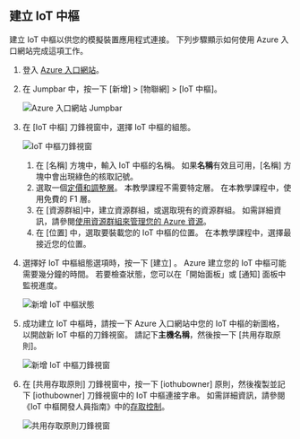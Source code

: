 ## <a name="create-an-iot-hub"></a>建立 IoT 中樞
建立 IoT 中樞以供您的模擬裝置應用程式連接。 下列步驟顯示如何使用 Azure 入口網站完成這項工作。

1. 登入 [Azure 入口網站][lnk-portal]。
1. 在 Jumpbar 中，按一下 [新增]  >  [物聯網]  >  [IoT 中樞]。
   
    ![Azure 入口網站 Jumpbar][1]
1. 在 [IoT 中樞]  刀鋒視窗中，選擇 IoT 中樞的組態。
   
    ![IoT 中樞刀鋒視窗][2]
   
   1. 在 [名稱] 方塊中，輸入 IoT 中樞的名稱。 如果**名稱**有效且可用，[名稱] 方塊中會出現綠色的核取記號。
   1. 選取一個[定價和調整層][lnk-pricing]。 本教學課程不需要特定層。 在本教學課程中，使用免費的 F1 層。
   1. 在 [資源群組]中，建立資源群組，或選取現有的資源群組。 如需詳細資訊，請參閱[使用資源群組來管理您的 Azure 資源][lnk-resource-groups]。
   1. 在 [位置] 中，選取要裝載您的 IoT 中樞的位置。 在本教學課程中，選擇最接近您的位置。
1. 選擇好 IoT 中樞組態選項時，按一下 [建立] 。  Azure 建立您的 IoT 中樞可能需要幾分鐘的時間。 若要檢查狀態，您可以在「開始面板」或 [通知] 面板中監視進度。
   
    ![新增 IoT 中樞狀態][3]
1. 成功建立 IoT 中樞時，請按一下 Azure 入口網站中您的 IoT 中樞的新圖格，以開啟新 IoT 中樞的刀鋒視窗。 請記下**主機名稱**，然後按一下 [共用存取原則]。
   
    ![新增 IoT 中樞刀鋒視窗][4]
1. 在 [共用存取原則] 刀鋒視窗中，按一下 [iothubowner] 原則，然後複製並記下 [iothubowner] 刀鋒視窗中的 IoT 中樞連接字串。 如需詳細資訊，請參閱《IoT 中樞開發人員指南》中的[存取控制][lnk-access-control]。
   
    ![共用存取原則刀鋒視窗][5]

<!-- Images. -->
[1]: ./media/iot-hub-get-started-create-hub/create-iot-hub1.png
[2]: ./media/iot-hub-get-started-create-hub/create-iot-hub2.png
[3]: ./media/iot-hub-get-started-create-hub/create-iot-hub3.png
[4]: ./media/iot-hub-get-started-create-hub/create-iot-hub4.png
[5]: ./media/iot-hub-get-started-create-hub/create-iot-hub5.png

<!-- Links -->
[lnk-resource-groups]: ../articles/azure-resource-manager/resource-group-portal.md
[lnk-portal]: https://portal.azure.com/
[lnk-pricing]: https://azure.microsoft.com/pricing/details/iot-hub/
[lnk-access-control]: ../articles/iot-hub/iot-hub-devguide-security.md
